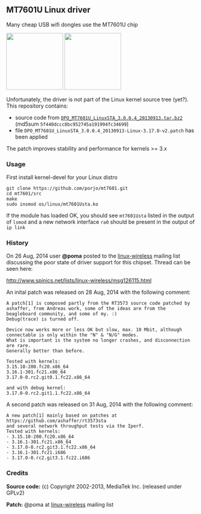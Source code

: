 ## MT7601U Linux driver

Many cheap USB wifi dongles use the MT7601U chip

<img src="http://porjo.github.io/mt7601/dongle1.jpg" width="150">
<img src="http://porjo.github.io/mt7601/dongle2.jpg" width="150">

Unfortunately, the driver is not part of the Linux kernel source tree (yet?). This repository contains:
* source code from [`DPO_MT7601U_LinuxSTA_3.0.0.4_20130913.tar.bz2`](http://www.mediatek.com/en/downloads/mt7601u-usb/) (md5sum `5f440dccc8bc952745a191994fc34699`) 
* file `DPO_MT7601U_LinuxSTA_3.0.0.4_20130913-Linux-3.17.0-v2.patch`
 has been applied

The patch improves stability and performance for kernels >= 3.x

### Usage

First install kernel-devel for your Linux distro

```
git clone https://github.com/porjo/mt7601.git
cd mt7601/src
make
sudo insmod os/linux/mt7601Usta.ko
```

If the module has loaded OK, you should see `mt7601Usta` listed in the output of `lsmod` and a new network interface `ra0` should be present in the output of `ip link`

### History

On 26 Aug, 2014 user **@poma** posted to the [linux-wireless](http://wireless.kernel.org/en/developers/MailingLists) mailing list discussing the poor state of driver support for this chipset. Thread can be seen here:

http://www.spinics.net/lists/linux-wireless/msg126115.html

An inital patch was released on 28 Aug, 2014 with the following comment:
```
A patch[1] is composed partly from the RT3573 source code patched by ashaffer, from Andreas work, some of the ideas are from the beagleboard community, and some of my. :)
Debug(trace) is turned off.

Device now works more or less OK but slow, max. 10 Mbit, although connectable is only within the "N" & "N/G" modes.
What is important is the system no longer crashes, and disconnection are rare.
Generally better than before.

Tested with kernels:
3.15.10-200.fc20.x86_64
3.16.1-301.fc21.x86_64
3.17.0-0.rc2.git0.1.fc22.x86_64

and with debug kernel:
3.17.0-0.rc2.git1.1.fc22.x86_64
```

A second patch was released on 31 Aug, 2014 with the following comment:

```
A new patch[1] mainly based on patches at 
https://github.com/ashaffer/rt3573sta
and several network throughput tests via the Iperf.
Tested with kernels:
- 3.15.10-200.fc20.x86_64
- 3.16.1-301.fc21.x86_64
- 3.17.0-0.rc2.git3.1.fc22.x86_64
- 3.16.1-301.fc21.i686
- 3.17.0-0.rc2.git3.1.fc22.i686
```



### Credits

**Source code:** (c) Copyright 2002-2013, MediaTek Inc. (released under GPLv2)

**Patch:** @poma at [linux-wireless](http://wireless.kernel.org/en/developers/MailingLists) mailing list
